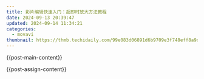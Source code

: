 ```yaml
---
title: 影片编辑快速入门：超即时放大方法教程
date: 2024-09-13 20:39:47
updated: 2024-09-14 11:34:21
categories:
  - movavi
thumbnail: https://thmb.techidaily.com/99e083d06891d6b9709e3f748eff8a9d6ada1ef3054d20b60fdb2ab68b2e719b.png
---
```


{{post-main-content}}

<ins class="adsbygoogle"
     style="display:block"
     data-ad-format="autorelaxed"
     data-ad-client="ca-pub-7571918770474297"
     data-ad-slot="1223367746"></ins>

{{post-assign-content}}

<ins class="adsbygoogle"
     style="display:block"
     data-ad-client="ca-pub-7571918770474297"
     data-ad-slot="8358498916"
     data-ad-format="auto"
     data-full-width-responsive="true"></ins>
